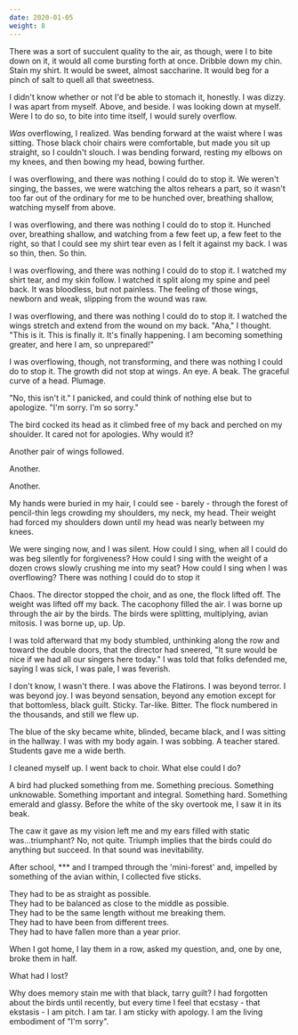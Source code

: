 ```yaml
---
date: 2020-01-05
weight: 8
---
```


There was a sort of succulent quality to the air, as though, were I to bite down on it, it would all come bursting forth at once. Dribble down my chin. Stain my shirt. It would be sweet, almost saccharine. It would beg for a pinch of salt to quell all that sweetness.

I didn't know whether or not I'd be able to stomach it, honestly. I was dizzy. I was apart from myself. Above, and beside. I was looking down at myself. Were I to do so, to bite into time itself, I would surely overflow.

*Was* overflowing, I realized. Was bending forward at the waist where I was sitting. Those black choir chairs were comfortable, but made you sit up straight, so I couldn't slouch. I was bending forward, resting my elbows on my knees, and then bowing my head, bowing further.

I was overflowing, and there was nothing I could do to stop it. We weren't singing, the basses, we were watching the altos rehears a part, so it wasn't too far out of the ordinary for me to be hunched over, breathing shallow, watching myself from above.

I was overflowing, and there was nothing I could do to stop it. Hunched over, breathing shallow, and watching from a few feet up, a few feet to the right, so that I could see my shirt tear even as I felt it against my back. I was so thin, then. So thin.

I was overflowing, and there was nothing I could do to stop it. I watched my shirt tear, and my skin follow. I watched it split along my spine and peel back. It was bloodless, but not painless. The feeling of those wings, newborn and weak, slipping from the wound was raw.

I was overflowing, and there was nothing I could do to stop it. I watched the wings stretch and extend from the wound on my back. "Aha," I thought. "This is it. This is finally it. It's finally happening. I am becoming something greater, and here I am, so unprepared!"

I was overflowing, though, not transforming, and there was nothing I could do to stop it. The growth did not stop at wings. An eye. A beak. The graceful curve of a head. Plumage.

"No, this isn't it." I panicked, and could think of nothing else but to apologize. "I'm sorry. I'm so sorry."

The bird cocked its head as it climbed free of my back and perched on my shoulder. It cared not for apologies. Why would it?

Another pair of wings followed.

Another.

Another.

My hands were buried in my hair, I could see - barely - through the forest of pencil-thin legs crowding my shoulders, my neck, my head. Their weight had forced my shoulders down until my head was nearly between my knees.

We were singing now, and I was silent. How could I sing, when all I could do was beg silently for forgiveness? How could I sing with the weight of a dozen crows slowly crushing me into my seat? How could I sing when I was overflowing? There was nothing I could do to stop it

Chaos. The director stopped the choir, and as one, the flock lifted off. The weight was lifted off my back. The cacophony filled the air. I was borne up through the air by the birds. The birds were splitting, multiplying, avian mitosis. I was borne up, up. Up.

I was told afterward that my body stumbled, unthinking along the row and toward the double doors, that the director had sneered, "It sure would be nice if we had all our singers here today." I was told that folks defended me, saying I was sick, I was pale, I was feverish.

I don't know, I wasn't there. I was above the Flatirons. I was beyond terror. I was beyond joy. I was beyond sensation, beyond any emotion except for that bottomless, black guilt. Sticky. Tar-like. Bitter. The flock numbered in the thousands, and still we flew up.

The blue of the sky became white, blinded, became black, and I was sitting in the hallway. I was with my body again. I was sobbing. A teacher stared. Students gave me a wide berth.

I cleaned myself up. I went back to choir. What else could I do?

A bird had plucked something from me. Something precious. Something unknowable. Something important and integral. Something hard. Something emerald and glassy. Before the white of the sky overtook me, I saw it in its beak.

The caw it gave as my vision left me and my ears filled with static was...triumphant? No, not quite. Triumph implies that the birds could do anything but succeed. In that sound was inevitability.

After school, *** and I tramped through the 'mini-forest' and, impelled by something of the avian within, I collected five sticks.

They had to be as straight as possible.  
They had to be balanced as close to the middle as possible.  
They had to be the same length without me breaking them.  
They had to have been from different trees.  
They had to have fallen more than a year prior.

When I got home, I lay them in a row, asked my question, and, one by one, broke them in half.

What had I lost?

Why does memory stain me with that black, tarry guilt? I had forgotten about the birds until recently, but every time I feel that ecstasy - that ekstasis - I am pitch. I am tar. I am sticky with apology. I am the living embodiment of "I'm sorry".
